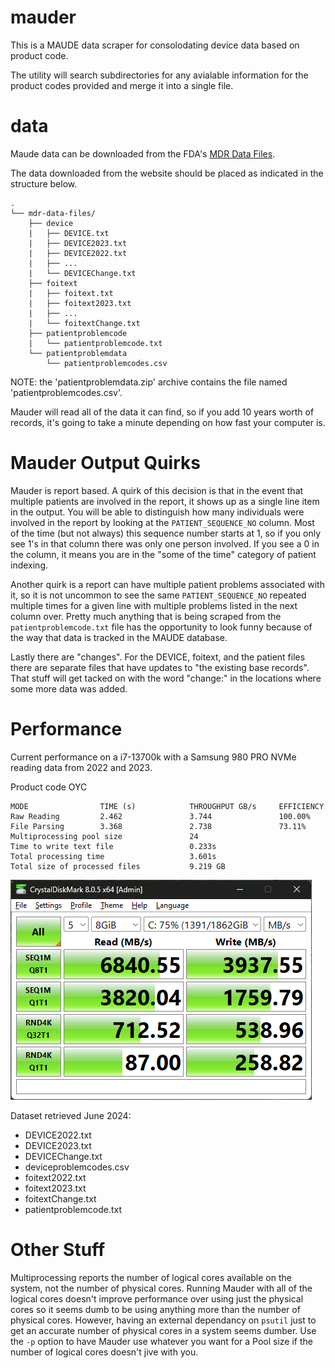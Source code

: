 # mauder
This is a MAUDE data scraper for consolodating device data based on product code.

The utility will search subdirectories for any avialable information for the product codes provided and merge it into a single file.

# data

Maude data can be downloaded from the FDA's [MDR Data Files](https://www.fda.gov/medical-devices/medical-device-reporting-mdr-how-report-medical-device-problems/mdr-data-files).

The data downloaded from the website should be placed as indicated in the structure below.

```
.
└── mdr-data-files/
    ├── device
    |   ├── DEVICE.txt
    |   ├── DEVICE2023.txt
    |   ├── DEVICE2022.txt
    |   ├── ...
    |   └── DEVICEChange.txt
    ├── foitext
    |   ├── foitext.txt
    |   ├── foitext2023.txt
    |   ├── ...
    |   └── foitextChange.txt
    ├── patientproblemcode
    |   └── patientproblemcode.txt
    └── patientproblemdata
        └── patientproblemcodes.csv

```


NOTE: the 'patientproblemdata.zip' archive contains the file named 'patientproblemcodes.csv'.

Mauder will read all of the data it can find, so if you add 10 years worth of records, it's going to take a minute depending on how fast your computer is.

# Mauder Output Quirks
Mauder is report based.  A quirk of this decision is that in the event that multiple patients are involved in the report, it shows up as a single line item in the output.  You will be able to distinguish how many individuals were involved in the report by looking at the `PATIENT_SEQUENCE_NO` column.  Most of the time (but not always) this sequence number starts at 1, so if you only see 1's in that column there was only one person involved.  If you see a 0 in the column, it means you are in the "some of the time" category of patient indexing.

Another quirk is a report can have multiple patient problems associated with it, so it is not uncommon to see the same `PATIENT_SEQUENCE_NO` repeated multiple times for a given line with multiple problems listed in the next column over.  Pretty much anything that is being scraped from the `patientproblemcode.txt` file has the opportunity to look funny because of the way that data is tracked in the MAUDE database.

Lastly there are "changes".  For the DEVICE, foitext, and the patient files there are separate files that have updates to "the existing base records".  That stuff will get tacked on with the word "change:" in the locations where some more data was added.

# Performance
Current performance on a i7-13700k with a Samsung 980 PRO NVMe reading data from 2022 and 2023.

Product code OYC

```
MODE                TIME (s)            THROUGHPUT GB/s     EFFICIENCY
Raw Reading         2.462               3.744               100.00%
File Parsing        3.368               2.738               73.11%
Multiprocessing pool size               24
Time to write text file                 0.233s
Total processing time                   3.601s
Total size of processed files           9.219 GB
```

![CrystalDiskMarkTest](./assets/crystal-disk-mark-speeds.png "CrystalDiskMark 8GB")


Dataset retrieved June 2024:
- DEVICE2022.txt
- DEVICE2023.txt
- DEVICEChange.txt
- deviceproblemcodes.csv
- foitext2022.txt
- foitext2023.txt
- foitextChange.txt
- patientproblemcode.txt

# Other Stuff
Multiprocessing reports the number of logical cores available on the system, not the number of physical cores.  Running Mauder with all of the logical cores doesn't improve performance over using just the physical cores so it seems dumb to be using anything more than the number of physical cores.  However, having an external dependancy on `psutil` just to get an accurate number of physical cores in a system seems dumber.  Use the `-p` option to have Mauder use whatever you want for a Pool size if the number of logical cores doesn't jive with you.
